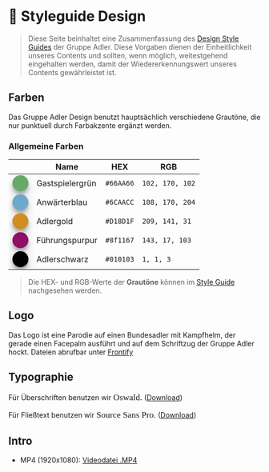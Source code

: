 # :rainbow: Styleguide Design

> Diese Seite beinhaltet eine Zusammenfassung des [Design Style Guides](https://company-89075.frontify.com/d/TGzpvq9Hw4EM) der Gruppe Adler. Diese Vorgaben dienen der Einheitlichkeit unseres Contents und sollten, wenn möglich, weitestgehend eingehalten werden, damit der Wiedererkennungswert unseres Contents gewährleistet ist.


## Farben
Das Gruppe Adler Design benutzt hauptsächlich verschiedene Grautöne, die nur punktuell durch Farbakzente ergänzt werden.

<style>
    .color-blob {
        width: 2em;
        height: 2em;
        display: block;
        box-shadow: 0 10px 20px rgb(0 0 0 / 19%), 0 6px 6px rgb(0 0 0 / 23%);
        background-color: currentColor;
        border-radius: 1em;
    }
</style>

### Allgemeine Farben

| | Name | HEX | RGB |
| --- | ---- | --- | --- |
| <span class="color-blob" style="color: #66AA66"></span> | Gastspielergrün | `#66AA66` | `102, 170, 102` |
| <span class="color-blob" style="color: #6CAACC"></span> | Anwärterblau | `#6CAACC` | `108, 170, 204` |
| <span class="color-blob" style="color: #D18D1F"></span> | Adlergold | `#D18D1F` | `209, 141, 31` |
| <span class="color-blob" style="color: #8f1167"></span> | Führungspurpur | `#8f1167` | `143, 17, 103` |
| <span class="color-blob" style="color: #010103"></span> | Adlerschwarz | `#010103` | `1, 1, 3` |

> Die HEX- und RGB-Werte der **Grautöne** können im [Style Guide](https://company-89075.frontify.com/d/TGzpvq9Hw4EM/gruppe-adler-style-guide?#/-/farben) nachgesehen werden.


## Logo
Das Logo ist eine Parodie auf einen Bundesadler mit Kampfhelm, der gerade einen Facepalm ausführt und auf dem Schriftzug der Gruppe Adler hockt.
Dateien abrufbar unter [Frontify](https://company-89075.frontify.com/d/TGzpvq9Hw4EM/gruppe-adler-style-guide?#/-/logo)

## Typographie
Für Überschriften benutzen wir <span style="font-family:Oswald; font-size:1.25em">Oswald.</span> ([Download](https://fonts.google.com/specimen/Oswald))  
  
Für Fließtext benutzen wir <span style="font-family:Source Sans Pro; font-size:1.25em">Source Sans Pro.</span> ([Download](https://fonts.google.com/specimen/Source+Sans+Pro))  

<style>
    @import url('https://fonts.googleapis.com/css2?family=Oswald&family=Source+Sans+Pro&display=swap');
</style>

## Intro
* MP4 (1920x1080): [Videodatei .MP4](https://cdn.gruppe-adler.de/content/Intro_GruppeAdler_FullHD_2017.mp4)

